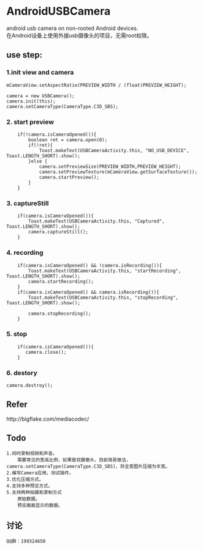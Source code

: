 # AndroidUSBCamera
android usb camera on non-rooted Android devices.<br/>
在Android设备上使用外接usb摄像头的项目，无需root权限。


<h2>use step:</h2>
<h3>1.init view and camera</h3>

    mCameraView.setAspectRatio(PREVIEW_WIDTH / (float)PREVIEW_HEIGHT);

    camera = new USBCamera();
    camera.init(this);
    camera.setCameraType(CameraType.C3D_SBS);

<h3>2. start preview</h3>

        if(!camera.isCameraOpened()){
            boolean ret = camera.open(0);
            if(!ret){
                Toast.makeText(USBCameraActivity.this, "NO_USB_DEVICE", Toast.LENGTH_SHORT).show();
            }else {
                camera.setPreviewSize(PREVIEW_WIDTH,PREVIEW_HEIGHT);
                camera.setPreviewTexture(mCameraView.getSurfaceTexture());
                camera.startPreview();
            }
        }
<h3>3. captureStill</h3>

        if(camera.isCameraOpened()){
            Toast.makeText(USBCameraActivity.this, "Captured", Toast.LENGTH_SHORT).show();
            camera.captureStill();
        }
<h3>4. recording </h3>

        if(camera.isCameraOpened() && !camera.isRecording()){
            Toast.makeText(USBCameraActivity.this, "startRecording", Toast.LENGTH_SHORT).show();
            camera.startRecording();
        }
        if(camera.isCameraOpened() && camera.isRecording()){
            Toast.makeText(USBCameraActivity.this, "stopRecording", Toast.LENGTH_SHORT).show();

            camera.stopRecording();
        }
<h3>5. stop</h3>

        if(camera.isCameraOpened()){
           camera.close();
        }

<h3>6. destory</h3>

    camera.destroy();


<h2>Refer</h2>
http://bigflake.com/mediacodec/

<h2>Todo</h2>

    1.同时录制视频和声音。
        需要常见的宽高比例，如果是双摄像头，目前简易做法，camera.setCameraType(CameraType.C3D_SBS)，将全宽图片压缩为半宽。
    2.编写Camera应用，测试插件。
    3.优化压缩方式。
    4.支持多种预览方式。
    5.支持两种拍摄和录制方式
        原始数据。
        预览画面显示的数据。

<h2>讨论</h2>

	QQ群：199324650






